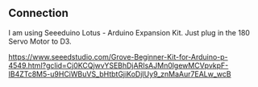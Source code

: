 ## Connection

I am using Seeeduino Lotus - Arduino Expansion Kit. 
Just plug in the 180 Servo Motor to D3. 

https://www.seeedstudio.com/Grove-Beginner-Kit-for-Arduino-p-4549.html?gclid=Cj0KCQjwvYSEBhDjARIsAJMn0lgewMCVpvkpF-IB4ZTc8M5-u9HCiWBuVS_bHtbtGjiKoDjIUy9_znMaAur7EALw_wcB

